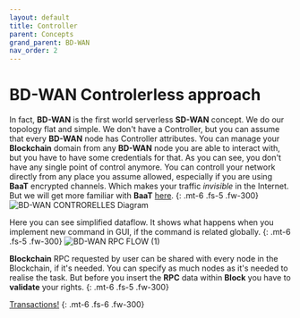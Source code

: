 ```yaml
---
layout: default
title: Controller
parent: Concepts
grand_parent: BD-WAN
nav_order: 2
---
```


# BD-WAN Controlerless approach

In fact, **BD-WAN** is the first world serverless **SD-WAN** concept. We do our topology flat and simple. We don't have a Controller, but you can assume that every **BD-WAN** node has Controller attributes. You can manage your **Blockchain** domain from any **BD-WAN** node you are able to interact with, but you have to have some credentials for that. As you can see, you don't have any single point of control anymore. You can controll your network directly from any place you assume allowed, especially if you are using **BaaT** encrypted channels. Which makes your traffic *invisible* in the Internet. But we will get more familiar with **BaaT** [here](https://**BD-WAN**.github.io//docs/BaaT).
{: .mt-6 .fs-5 .fw-300}
![BD-WAN CONTRORELLES Diagram](https://user-images.githubusercontent.com/107935539/178145474-1c055140-ea45-4a0e-8794-a1603a240ef4.png)

Here you can see simplified dataflow. It shows what happens when you implement new command in GUI, if the command is related globally.
{: .mt-6 .fs-5 .fw-300}
![**BD-WAN** RPC FLOW (1)](https://user-images.githubusercontent.com/107935539/177583340-34f067be-ba92-42b9-9fd1-bc8f44118f0a.png)

**Blockchain** RPC requested by user can be shared with every node in the Blockchain, if it's needed. You can specify as much nodes as it's needed to realise the task. But before you insert the **RPC** data within **Block** you have to **validate** your rights.
{: .mt-6 .fs-5 .fw-300}

[Transactions!](https://bd-wan.github.io//docs/Blockchain/Concepts/Transactions/)
{: .mt-6 .fs-6 .fw-300}